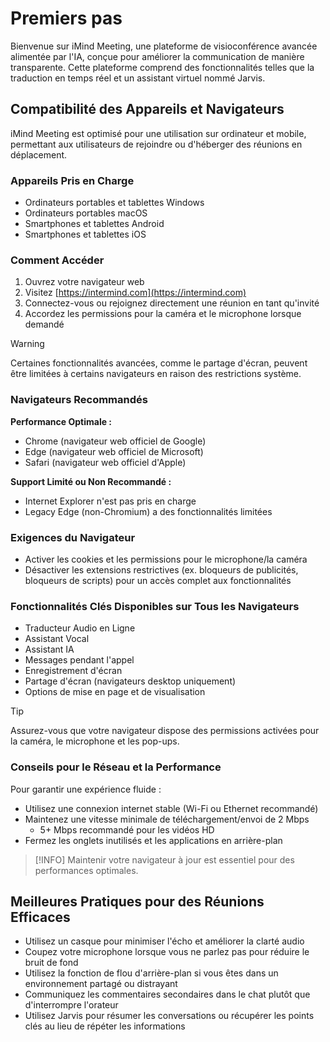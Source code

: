 # Premiers pas

Bienvenue sur iMind Meeting, une plateforme de visioconférence avancée alimentée par l\'IA, conçue pour améliorer la communication de manière transparente. Cette plateforme comprend des fonctionnalités telles que la traduction en temps réel et un assistant virtuel nommé Jarvis.

## Compatibilité des Appareils et Navigateurs

iMind Meeting est optimisé pour une utilisation sur ordinateur et mobile, permettant aux utilisateurs de rejoindre ou d\'héberger des réunions en déplacement.

### Appareils Pris en Charge

- Ordinateurs portables et tablettes Windows
- Ordinateurs portables macOS
- Smartphones et tablettes Android
- Smartphones et tablettes iOS

### Comment Accéder

1. Ouvrez votre navigateur web
2. Visitez [https://intermind.com](https://intermind.com)
3. Connectez-vous ou rejoignez directement une réunion en tant qu\'invité
4. Accordez les permissions pour la caméra et le microphone lorsque demandé

> [!WARNING]
> Certaines fonctionnalités avancées, comme le partage d\'écran, peuvent être limitées à certains navigateurs en raison des restrictions système.

### Navigateurs Recommandés

**Performance Optimale :**

- Chrome (navigateur web officiel de Google)
- Edge (navigateur web officiel de Microsoft)
- Safari (navigateur web officiel d\'Apple)

**Support Limité ou Non Recommandé :**

- Internet Explorer n\'est pas pris en charge
- Legacy Edge (non-Chromium) a des fonctionnalités limitées

### Exigences du Navigateur

- Activer les cookies et les permissions pour le microphone/la caméra
- Désactiver les extensions restrictives (ex. bloqueurs de publicités, bloqueurs de scripts) pour un accès complet aux fonctionnalités

### Fonctionnalités Clés Disponibles sur Tous les Navigateurs

- Traducteur Audio en Ligne
- Assistant Vocal
- Assistant IA
- Messages pendant l\'appel
- Enregistrement d\'écran
- Partage d\'écran (navigateurs desktop uniquement)
- Options de mise en page et de visualisation

> [!TIP]
> Assurez-vous que votre navigateur dispose des permissions activées pour la caméra, le microphone et les pop-ups.

### Conseils pour le Réseau et la Performance

Pour garantir une expérience fluide :

- Utilisez une connexion internet stable (Wi-Fi ou Ethernet recommandé)
- Maintenez une vitesse minimale de téléchargement/envoi de 2 Mbps
  - 5+ Mbps recommandé pour les vidéos HD
- Fermez les onglets inutilisés et les applications en arrière-plan

> [!INFO]
> Maintenir votre navigateur à jour est essentiel pour des performances optimales.

## Meilleures Pratiques pour des Réunions Efficaces

- Utilisez un casque pour minimiser l\'écho et améliorer la clarté audio
- Coupez votre microphone lorsque vous ne parlez pas pour réduire le bruit de fond
- Utilisez la fonction de flou d\'arrière-plan si vous êtes dans un environnement partagé ou distrayant
- Communiquez les commentaires secondaires dans le chat plutôt que d\'interrompre l\'orateur
- Utilisez Jarvis pour résumer les conversations ou récupérer les points clés au lieu de répéter les informations
